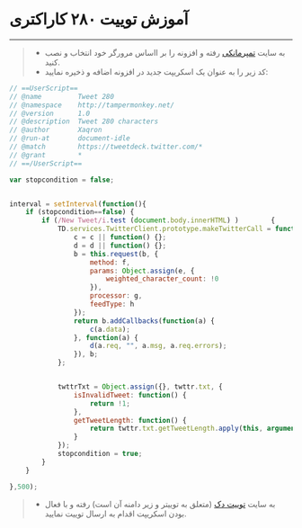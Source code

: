 آموزش توییت ۲۸۰ کاراکتری
===================
----------

> - به سایت [تمپرمانکی](http://tampermonkey.net) رفته و افزونه را بر ااساس مرورگر خود انتخاب و نصب کنید.
> - کد زیر را به عنوان یک اسکریپت جدید در افزونه اضافه و ذخیره نمایید:

```javascript
// ==UserScript==
// @name         Tweet 280
// @namespace    http://tampermonkey.net/
// @version      1.0
// @description  Tweet 280 characters
// @author       Xaqron
// @run-at       document-idle
// @match        https://tweetdeck.twitter.com/*
// @grant        *
// ==/UserScript==

var stopcondition = false;


interval = setInterval(function(){
    if (stopcondition==false) {
        if (/New Tweet/i.test (document.body.innerHTML) )        {
            TD.services.TwitterClient.prototype.makeTwitterCall = function(b, e, f, g, c, d, h) {
                c = c || function() {};
                d = d || function() {};
                b = this.request(b, {
                    method: f,
                    params: Object.assign(e, {
                        weighted_character_count: !0
                    }),
                    processor: g,
                    feedType: h
                });
                return b.addCallbacks(function(a) {
                    c(a.data);
                }, function(a) {
                    d(a.req, "", a.msg, a.req.errors);
                }), b;
            };


            twttrTxt = Object.assign({}, twttr.txt, {
                isInvalidTweet: function() {
                    return !1;
                },
                getTweetLength: function() {
                    return twttr.txt.getTweetLength.apply(this, arguments) - 140;
                }
            });
            stopcondition = true;
        }
    }

},500);
```
> - به سایت [توییت دک](https://tweetdeck.twitter.com) (متعلق به توییتر و زیر دامنه آن است) رفته و با فعال بودن اسکریپت اقدام به ارسال توییت نمایید.